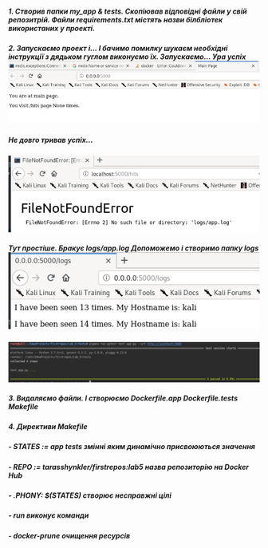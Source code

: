 ##### 1. Створив папки my_app & tests. Скопіював відповідні файли у свій репозитрій. Файли requirements.txt містять назви білбліотек використаних у проекті.
##### 2. Запускаємо проект і... І бачимо помилку шукаєм необхідні інструкції з дядьком гуглом виконуємо їх. Запускаємо... Ура успіх![Screenshot](screenshots/Screenshot1.png)
##### Не довго тривав успіх...
![Screenshot](screenshots/Screenshot2.png)
##### Тут простіше. Бракує logs/app.log Допоможемо і створимо папку logs![Screenshot](screenshots/Screenshot3.png)
![Screenshot](screenshots/Screenshot4.png)
##### 3. Видаляємо файли. І створюємо Dockerfile.app Dockerfile.tests Makefile
##### 4. Директиви Makefile
##### - STATES := app tests змінні яким динамічно присвоюються значення
##### - REPO := tarasshynkler/firstrepos:lab5 назва репозиторію на Docker Hub
##### - .PHONY: $(STATES) створює несправжні цілі
##### - run виконує команди
##### - docker-prune очищення ресурсів